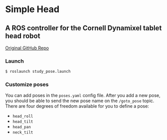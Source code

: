 # Simple Head
## A ROS controller for the Cornell Dynamixel tablet head robot 
[Original GitHub Repo](https://github.com/guyhoffman/simple_head)

### Launch
```bash
$ roslaunch study_pose.launch
```

### Customize poses
You can add poses in the `poses.yaml` config file. After you add a new pose, you should be able to send the new pose name on the `/goto_pose` topic. There are four degrees of freedom available for you to define a pose:
- `head_roll`
- `head_tilt`
- `head_pan`
- `neck_tilt`
